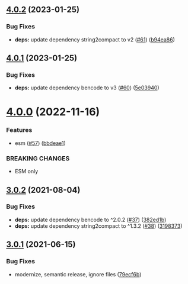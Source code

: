 ## [4.0.2](https://github.com/webtorrent/ut_pex/compare/v4.0.1...v4.0.2) (2023-01-25)


### Bug Fixes

* **deps:** update dependency string2compact to v2 ([#61](https://github.com/webtorrent/ut_pex/issues/61)) ([b94ea86](https://github.com/webtorrent/ut_pex/commit/b94ea868003789dee065e8095baa209207d35798))

## [4.0.1](https://github.com/webtorrent/ut_pex/compare/v4.0.0...v4.0.1) (2023-01-25)


### Bug Fixes

* **deps:** update dependency bencode to v3 ([#60](https://github.com/webtorrent/ut_pex/issues/60)) ([5e03940](https://github.com/webtorrent/ut_pex/commit/5e03940f1b38189763b9fd25259f47147ba772fa))

# [4.0.0](https://github.com/webtorrent/ut_pex/compare/v3.0.2...v4.0.0) (2022-11-16)


### Features

* esm ([#57](https://github.com/webtorrent/ut_pex/issues/57)) ([bbdeae1](https://github.com/webtorrent/ut_pex/commit/bbdeae13298617bd0a503f189ae23d4c26f80d96))


### BREAKING CHANGES

* ESM only

## [3.0.2](https://github.com/webtorrent/ut_pex/compare/v3.0.1...v3.0.2) (2021-08-04)


### Bug Fixes

* **deps:** update dependency bencode to ^2.0.2 ([#37](https://github.com/webtorrent/ut_pex/issues/37)) ([382ed1b](https://github.com/webtorrent/ut_pex/commit/382ed1befb55d909e06b0e67ab2a056f23fcfd6e))
* **deps:** update dependency string2compact to ^1.3.2 ([#38](https://github.com/webtorrent/ut_pex/issues/38)) ([3198373](https://github.com/webtorrent/ut_pex/commit/319837341fc4b9efd1675daddaed9f6e31b55b69))

## [3.0.1](https://github.com/webtorrent/ut_pex/compare/v3.0.0...v3.0.1) (2021-06-15)


### Bug Fixes

* modernize, semantic release, ignore files ([79ecf6b](https://github.com/webtorrent/ut_pex/commit/79ecf6bf76dad78b893ee3ea80a91efc1fd1cd1f))
